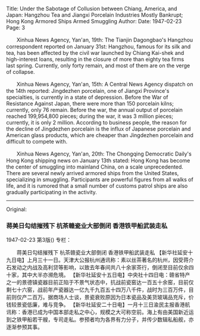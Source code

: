 Title: Under the Sabotage of Collusion between Chiang, America, and Japan: Hangzhou Tea and Jiangxi Porcelain Industries Mostly Bankrupt; Hong Kong Armored Ships Armed Smuggling
Author:
Date: 1947-02-23
Page: 3

　　Xinhua News Agency, Yan'an, 19th: The Tianjin Dagongbao's Hangzhou correspondent reported on January 31st: Hangzhou, famous for its silk and tea, has been affected by the civil war launched by Chiang Kai-shek and high-interest loans, resulting in the closure of more than eighty tea firms last spring. Currently, only forty remain, and most of them are on the verge of collapse.

　　Xinhua News Agency, Yan'an, 15th: A Central News Agency dispatch on the 14th reported: Jingdezhen porcelain, one of Jiangxi Province's specialties, is currently in a state of depression. Before the War of Resistance Against Japan, there were more than 150 porcelain kilns; currently, only 76 remain. Before the war, the annual output of porcelain reached 199,954,800 pieces; during the war, it was 3 million pieces; currently, it is only 2 million. According to business people, the reason for the decline of Jingdezhen porcelain is the influx of Japanese porcelain and American glass products, which are cheaper than Jingdezhen porcelain and difficult to compete with.

　　Xinhua News Agency, Yan'an, 20th: The Chongqing Democratic Daily's Hong Kong shipping news on January 13th stated: Hong Kong has become the center of smuggling into mainland China, on a scale unprecedented. There are several newly arrived armored ships from the United States, specializing in smuggling. Participants are powerful figures from all walks of life, and it is rumored that a small number of customs patrol ships are also gradually participating in the activity.



<hr /> 

Original: 


### 蒋美日勾结摧残下  杭茶赣瓷业大部倒闭  香港铁甲船武装走私

1947-02-23
第3版()
专栏：

　　蒋美日勾结摧残下
    杭茶赣瓷业大部倒闭
    香港铁甲船武装走私
    【新华社延安十九日电】上月三十一日。天津大公报杭州通讯称：素以丝茶著名的杭州，因受蒋介石发动之内战及高利贷等影响，以致去年春间共八十余家茶行，倒闭至目前仅余四十家，其中大半亦濒危境。
    【新华社延安十五日电】中央社十四日电：赣省特产之一的景德镇瓷器目前正陷于不景气状态中，抗战前瓷窑达一百五十余窑，目前仅剩七十六窑，战前年产瓷器达一亿九千九百五十四万八千件，战时为三百万件，目前则仅产二百万。据商场人士谈，景瓷衰败原因为日本瓷品及美货玻璃品充斥，价钱较景瓷低廉，难与竞争。
    【新华社延安二十日电】一月十三日渝民主报香港航讯称：香港已成为中国本部走私之中心，规模之大可称空前。海上有由美国新近运到之铁甲船若干艘，专司走私。参预者均为各界有力分子，并传少数辑私船舰，亦逐渐参预其事。
